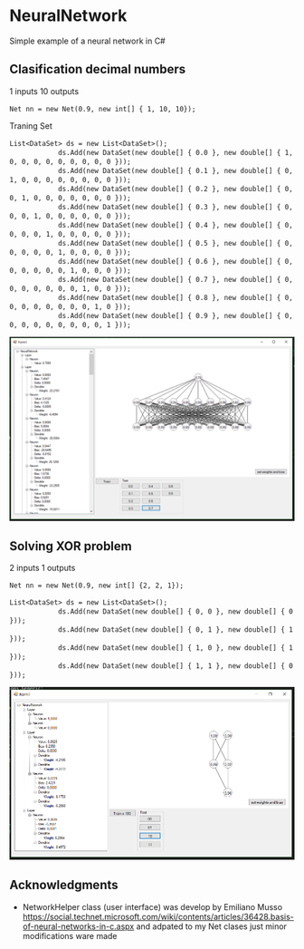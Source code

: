 # NeuralNetwork
Simple example of a neural network in C#

## Clasification decimal numbers
1 inputs 
10 outputs 
```
Net nn = new Net(0.9, new int[] { 1, 10, 10});
```

Traning Set
```
List<DataSet> ds = new List<DataSet>();
            ds.Add(new DataSet(new double[] { 0.0 }, new double[] { 1, 0, 0, 0, 0, 0, 0, 0, 0, 0 }));
            ds.Add(new DataSet(new double[] { 0.1 }, new double[] { 0, 1, 0, 0, 0, 0, 0, 0, 0, 0 }));
            ds.Add(new DataSet(new double[] { 0.2 }, new double[] { 0, 0, 1, 0, 0, 0, 0, 0, 0, 0 }));
            ds.Add(new DataSet(new double[] { 0.3 }, new double[] { 0, 0, 0, 1, 0, 0, 0, 0, 0, 0 }));
            ds.Add(new DataSet(new double[] { 0.4 }, new double[] { 0, 0, 0, 0, 1, 0, 0, 0, 0, 0 }));
            ds.Add(new DataSet(new double[] { 0.5 }, new double[] { 0, 0, 0, 0, 0, 1, 0, 0, 0, 0 }));
            ds.Add(new DataSet(new double[] { 0.6 }, new double[] { 0, 0, 0, 0, 0, 0, 1, 0, 0, 0 }));
            ds.Add(new DataSet(new double[] { 0.7 }, new double[] { 0, 0, 0, 0, 0, 0, 0, 1, 0, 0 }));
            ds.Add(new DataSet(new double[] { 0.8 }, new double[] { 0, 0, 0, 0, 0, 0, 0, 0, 1, 0 }));
            ds.Add(new DataSet(new double[] { 0.9 }, new double[] { 0, 0, 0, 0, 0, 0, 0, 0, 0, 1 }));
```
![alt text](https://github.com/pablopace/NeuralNetwork/blob/master/ImagesReadme/clasif.PNG)



## Solving XOR problem
2 inputs 
1 outputs 
```
Net nn = new Net(0.9, new int[] {2, 2, 1});
```
```
List<DataSet> ds = new List<DataSet>();
            ds.Add(new DataSet(new double[] { 0, 0 }, new double[] { 0 }));
            ds.Add(new DataSet(new double[] { 0, 1 }, new double[] { 1 }));
            ds.Add(new DataSet(new double[] { 1, 0 }, new double[] { 1 }));
            ds.Add(new DataSet(new double[] { 1, 1 }, new double[] { 0 }));
```
![alt text](https://github.com/pablopace/NeuralNetwork/blob/master/ImagesReadme/xor.PNG)



## Acknowledgments

* NetworkHelper class (user interface) was develop by Emiliano Musso https://social.technet.microsoft.com/wiki/contents/articles/36428.basis-of-neural-networks-in-c.aspx and adpated to my Net clases 
just minor modifications ware made

